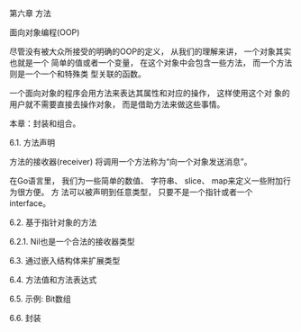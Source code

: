 

第六章 方法    

面向对象编程(OOP) 

  尽管没有被大众所接受的明确的OOP的定义， 从我们的理解来讲， 一个对象其实也就是一个 简单的值或者一个变量， 在这个对象中会包含一些方法， 而一个方法则是一个一个和特殊类 型关联的函数。

 一个面向对象的程序会用方法来表达其属性和对应的操作， 这样使用这个对 象的用户就不需要直接去操作对象， 而是借助方法来做这些事情。     

本章：封装和组合。    

6.1. 方法声明    

方法的接收器(receiver)    将调用一个方法称为“向一个对象发送消息”。    

在Go语言里， 我们为一些简单的数值、 字符串、 slice、 map来定义一些附加行为很方便。 方 法可以被声明到任意类型， 只要不是一个指针或者一个interface。    

6.2. 基于指针对象的方法    

6.2.1. Nil也是一个合法的接收器类型    



6.3. 通过嵌入结构体来扩展类型    

6.4. 方法值和方法表达式    

6.5. 示例: Bit数组    

6.6. 封装    